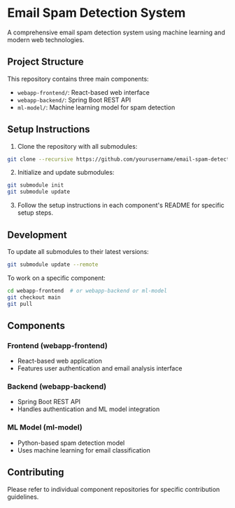 # Email Spam Detection System

A comprehensive email spam detection system using machine learning and modern web technologies.

## Project Structure

This repository contains three main components:

- `webapp-frontend/`: React-based web interface
- `webapp-backend/`: Spring Boot REST API
- `ml-model/`: Machine learning model for spam detection

## Setup Instructions

1. Clone the repository with all submodules:
```bash
git clone --recursive https://github.com/yourusername/email-spam-detection.git
```

2. Initialize and update submodules:
```bash
git submodule init
git submodule update
```

3. Follow the setup instructions in each component's README for specific setup steps.

## Development

To update all submodules to their latest versions:
```bash
git submodule update --remote
```

To work on a specific component:
```bash
cd webapp-frontend  # or webapp-backend or ml-model
git checkout main
git pull
```

## Components

### Frontend (webapp-frontend)
- React-based web application
- Features user authentication and email analysis interface

### Backend (webapp-backend)
- Spring Boot REST API
- Handles authentication and ML model integration

### ML Model (ml-model)
- Python-based spam detection model
- Uses machine learning for email classification

## Contributing

Please refer to individual component repositories for specific contribution guidelines.
